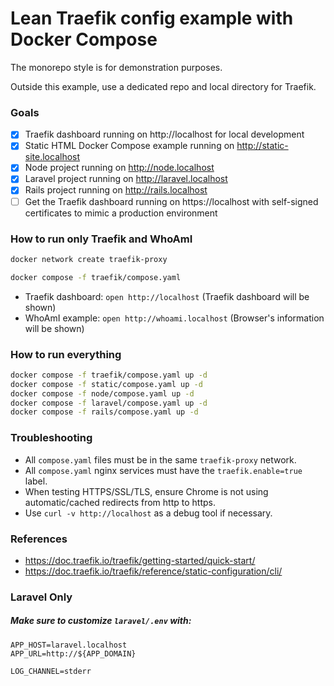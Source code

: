 # Lean Traefik config example with Docker Compose

The monorepo style is for demonstration purposes.

Outside this example, use a dedicated repo and local directory for Traefik.

### Goals

- [x] Traefik dashboard running on http://localhost for local development
- [x] Static HTML Docker Compose example running on http://static-site.localhost
- [x] Node project running on http://node.localhost
- [x] Laravel project running on http://laravel.localhost
- [x] Rails project running on http://rails.localhost
- [ ] Get the Traefik dashboard running on https://localhost with self-signed certificates to mimic a production environment

### How to run only Traefik and WhoAmI

```sh
docker network create traefik-proxy
```

```sh
docker compose -f traefik/compose.yaml
```

* Traefik dashboard: `open http://localhost` (Traefik dashboard will be shown)
* WhoAmI example: `open http://whoami.localhost` (Browser's information will be shown)

### How to run everything

```sh
docker compose -f traefik/compose.yaml up -d
docker compose -f static/compose.yaml up -d
docker compose -f node/compose.yaml up -d
docker compose -f laravel/compose.yaml up -d
docker compose -f rails/compose.yaml up -d
```

### Troubleshooting

* All `compose.yaml` files must be in the same `traefik-proxy` network.
* All `compose.yaml` nginx services must have the `traefik.enable=true` label.
* When testing HTTPS/SSL/TLS, ensure Chrome is not using automatic/cached redirects from http to https.
* Use `curl -v http://localhost` as a debug tool if necessary.

### References

* https://doc.traefik.io/traefik/getting-started/quick-start/
* https://doc.traefik.io/traefik/reference/static-configuration/cli/

### Laravel Only

##### Make sure to customize `laravel/.env` with:

```
APP_HOST=laravel.localhost
APP_URL=http://${APP_DOMAIN}

LOG_CHANNEL=stderr
```
